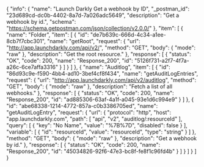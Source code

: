 {
  "info": {
    "name": "Launch Darkly Get a webhook by ID",
    "_postman_id": "23d689cd-dc0b-4402-8a7d-7a026adc5649",
    "description": "Get a webhook by id.",
    "schema": "https://schema.getpostman.com/json/collection/v2.0.0/"
  },
  "item": [
    {
      "name": "Folder",
      "item": [
        {
          "id": "de7b639c-666d-4c34-a1ee-8cb7f7cbc301",
          "name": "getRoot",
          "request": {
            "url": "http://app.launchdarkly.com/api/v2/",
            "method": "GET",
            "body": {
              "mode": "raw"
            },
            "description": "Get the root resource."
          },
          "response": [
            {
              "status": "OK",
              "code": 200,
              "name": "Response_200",
              "id": "5126f731-a2f7-4f7a-a26c-6ce7affa3316"
            }
          ]
        }
      ]
    },
    {
      "name": "Auditlog",
      "item": [
        {
          "id": "86d93c9e-f590-4bb4-ad10-3bef4cf8f434",
          "name": "getAuditLogEntries",
          "request": {
            "url": "http://app.launchdarkly.com/api/v2/auditlog",
            "method": "GET",
            "body": {
              "mode": "raw"
            },
            "description": "Fetch a list of all webhooks."
          },
          "response": [
            {
              "status": "OK",
              "code": 200,
              "name": "Response_200",
              "id": "ad885306-63af-4a1f-a045-93e1d6c994e9"
            }
          ]
        },
        {
          "id": "abe68338-1214-4772-857a-c0b3386705ed",
          "name": "getAuditLogEntry",
          "request": {
            "url": {
              "protocol": "http",
              "host": "app.launchdarkly.com",
              "path": [
                "api",
                "v2",
                "auditlog/:resourceId"
              ],
              "query": [
                {
                  "key": "No Name",
                  "value": "%7B%7D",
                  "disabled": false
                }
              ],
              "variable": [
                {
                  "id": "resourceId",
                  "value": "resourceId",
                  "type": "string"
                }
              ]
            },
            "method": "GET",
            "body": {
              "mode": "raw"
            },
            "description": "Get a webhook by id."
          },
          "response": [
            {
              "status": "OK",
              "code": 200,
              "name": "Response_200",
              "id": "45034826-92f6-47e3-bc8f-fe8f1c96fd4b"
            }
          ]
        }
      ]
    }
  ]
}
